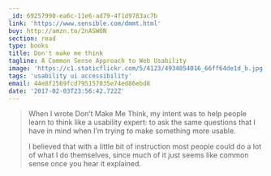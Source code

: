 ```yaml
---
_id: 69257990-ea6c-11e6-ad79-4f1d9783ac7b
link: 'https://www.sensible.com/dmmt.html'
buy: http://amzn.to/2nASWON
section: read
type: books
title: Don't make me think
tagline: A Common Sense Approach to Web Usability
image: 'https://c1.staticflickr.com/5/4123/4934854016_66ff64de1d_b.jpg'
tags: 'usability ui accessibility'
email: 44e8f2569fcd795157035e74ed86ebd8
date: '2017-02-03T23:56:42.722Z'
---
```

> When I wrote Don’t Make Me Think, my intent was to help people learn to think like a usability expert: to ask the same questions that I have in mind when I’m trying to make something more usable.
>
> I believed that with a little bit of instruction most people could do a lot of what I do themselves, since much of it just seems like common sense once you hear it explained.
